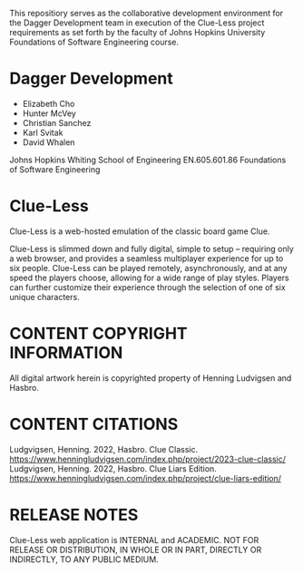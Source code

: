 This repositiory serves as the collaborative development environment for 
the Dagger Development team in execution of the Clue-Less project requirements as set forth by 
the faculty of Johns Hopkins University Foundations of Software Engineering course.

# Dagger Development

- Elizabeth Cho
- Hunter McVey
- Christian Sanchez
- Karl Svitak
- David Whalen

Johns Hopkins Whiting School of Engineering
EN.605.601.86 Foundations of Software Engineering

# Clue-Less

Clue-Less is a web-hosted emulation of the classic board game Clue. 

Clue-Less is slimmed down and fully digital, simple to setup – requiring only a web browser, 
and provides a seamless multiplayer experience for up to six people. Clue-Less can be played remotely, 
asynchronously, and at any speed the players choose, allowing for a wide range of play styles. 
Players can further customize their experience through the selection of one of six unique characters. 

# CONTENT COPYRIGHT INFORMATION

All digital artwork herein is copyrighted property of Henning Ludvigsen and Hasbro.

# CONTENT CITATIONS

Ludgvigsen, Henning. 2022, Hasbro. Clue Classic. 
https://www.henningludvigsen.com/index.php/project/2023-clue-classic/
Ludgvigsen, Henning. 2022, Hasbro. Clue Liars Edition. 
https://www.henningludvigsen.com/index.php/project/clue-liars-edition/

# RELEASE NOTES

Clue-Less web application is INTERNAL and ACADEMIC.
NOT FOR RELEASE OR DISTRIBUTION, IN WHOLE OR IN PART, DIRECTLY OR INDIRECTLY, TO ANY PUBLIC MEDIUM.
